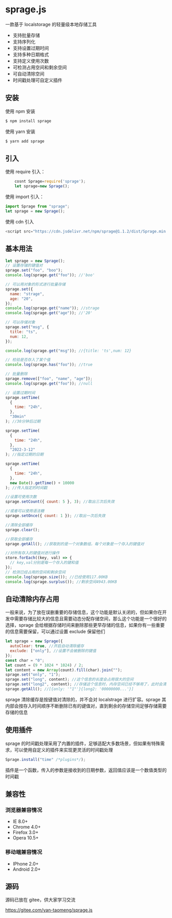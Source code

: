 # sprage.js

一款基于 localstorage 的轻量级本地存储工具

- 支持批量存储
- 支持序列化
- 支持设置过期时间
- 支持多种日期格式
- 支持定义使用次数
- 可检测占用空间和剩余空间
- 可自动清除空间
- 时间戳处理可自定义插件

## 安装

使用 npm 安装

```bash
$ npm install sprage
```

使用 yarn 安装

```bash
$ yarn add sprage
```

## 引入

使用 require 引入：

```js
    cosnt Sprage=require('sprage');
    let sprage=new Sprage();
```

使用 import 引入：

```js
import Sprage from "sprage";
let sprage = new Sprage();
```

使用 cdn 引入

```js
<script src="https://cdn.jsdelivr.net/npm/sprage@1.1.2/dist/Sprage.min.js"></script>
```

## 基本用法

```js
let sprage = new Sprage();
// 设置存储的键值对
sprage.set("foo", "boo");
console.log(sprage.get("foo")); //'boo'

// 可以用对象的形式进行批量存储
sprage.set({
  name: "strage",
  age: "20",
});
console.log(sprage.get("name")); //strage
console.log(sprage.get("age")); //'20'

// 可以存储对象
sprage.set("msg", {
  title: "ts",
  num: 12,
});

console.log(sprage.get("msg")); //{title: 'ts',num: 12}

// 检验是否存入了某个值
console.log(sprage.has("foo")); //true

// 批量删除
sprage.remove(["foo", "name", "age"]);
console.log(sprage.get("foo")); //null

// 设置过期时间
sprage.setTime(
  {
    time: "24h",
  },
  "30min"
); //30分钟后过期

sprage.setTime(
  {
    time: "24h",
  },
  "2022-3-12"
); //指定过期的日期

sprage.setTime(
  {
    time: "24h",
  },
  new Date().getTime() + 10000
); //传入指定的时间戳

//设置可使用次数
sprage.setCount({ count: 5 }, 3); //取出三次后失效

//或者可以使用语法糖
sprage.setOnce({ count: 1 }); //取出一次后失效

//清除全部缓存
sprage.clear();

//获取全部缓存
sprage.getAll(); //获取到的是一个对象数组，每个对象是一个存入的键值对

//对所有存入的键值对进行操作
store.forEach((key, val) => {
  // key,val分别是每一个存入的键和值
});
// 检测已经占用的空间和剩余空间
console.log(sprage.size()); //已经使用117.00KB
console.log(sprage.surplus()); //剩余空间4943.00KB
```

## 自动清除内存占用

一般来说，为了放在误删重要的存储信息，这个功能是默认关闭的，但如果你在开发中需要存储比较大的信息且需要动态分配存储空间，那么这个功能是一个很好的选择，sprage 会给根据存储时间来删除那些更早存储的信息，如果你有一些重要的信息需要保留，可以通过设置 exclude 保留他们

```js
let sprage = new Sprage({
  autoClear: true, //开启自动清除缓存
  exclude: ["only"], //设置不会被删除的键值
});
const char = "0";
let count = (9 * 1024 * 1024) / 2;
let content = new Array(count).fill(char).join("");
sprage.set("only", "1");
sprage.set("long", content); //这个信息的长度会占用很大的空间
sprage.set("long2", content); //存储这个信息时，内存空间已经不够用了，此时会清除那些不在exclude中的数据
sprage.getAll(); //[{only: '"1"'}{long2: '00000000...'}]
```

sprage 清除缓存是按键值对清除的，并不会对 localstrage 进行扩容。sprage 其内部会按存入时间顺序不断删除已有的键值对，直到剩余的存储空间足够存储需要存储的信息

## 使用插件

sprage 的时间戳处理采用了内置的插件，足够适配大多数场景，但如果有特殊需求，可以使用自定义的插件来实现更灵活的时间戳处理

```js
Sprage.install("time" /*plugins*/);
```

插件是一个函数，传入的参数是接收到的日期参数，返回值应该是一个数值类型的时间戳

## 兼容性

### 浏览器兼容情况

- IE 8.0+
- Chrome 4.0+
- Firefox 3.0+
- Opera 10.5+

### 移动端兼容情况

- IPhone 2.0+
- Android 2.0+

## 源码

源码已放在 gitee，供大家学习交流

https://gitee.com/yan-taomeng/sprage.js
